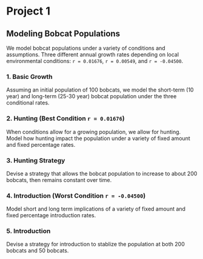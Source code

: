 # Project 1
## Modeling Bobcat Populations

We model bobcat populations under a variety of conditions and assumptions. Three different annual growth rates depending on local environmental conditions: `r = 0.01676`, `r = 0.00549`, and `r = -0.04500`.

### 1. Basic Growth
Assuming an initial population of 100 bobcats, we model the short-term (10 year) and long-term (25-30 year) bobcat population under the three conditional rates.

### 2. Hunting (Best Condition `r = 0.01676`)
When conditions allow for a growing population, we allow for hunting. Model how hunting impact the population under a variety of fixed amount and fixed percentage rates.

### 3. Hunting Strategy
Devise a strategy that allows the bobcat population to increase to about 200 bobcats, then remains constant over time.

### 4. Introduction (Worst Condition `r = -0.04500`)
Model short and long term implications of a variety of fixed amount and fixed percentage introduction rates.

### 5. Introduction
Devise a strategy for introduction to stablize the population at both 200 bobcats and 50 bobcats.
